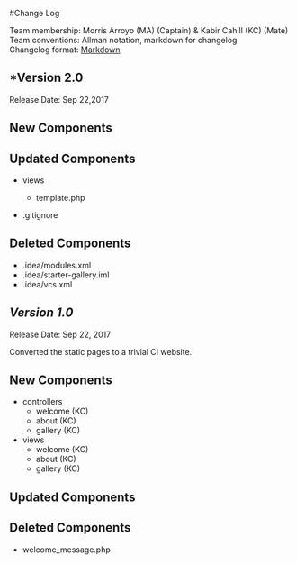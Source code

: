 #Change Log

Team membership:  Morris Arroyo (MA) (Captain) & Kabir Cahill (KC) (Mate)  
Team conventions: Allman notation, markdown for changelog  
Changelog format: [Markdown](https://github.com/adam-p/markdown-here/wiki/Markdown-Cheatsheet) 

## *Version 2.0

Release Date: Sep 22,2017

## New Components

## Updated Components

-   views
	-	template.php
	
-	.gitignore

## Deleted Components

- 	.idea/modules.xml
- 	.idea/starter-gallery.iml
- 	.idea/vcs.xml

## *Version 1.0*

Release Date: Sep 22, 2017

Converted the static pages to a trivial CI website.

## New Components

-   controllers
    -   welcome (KC)
    -   about (KC)
    -   gallery (KC)
-   views
    -   welcome (KC)
    -   about (KC)
    -   gallery (KC)
   
## Updated Components

## Deleted Components

-   welcome_message.php